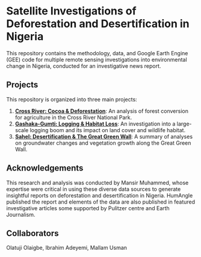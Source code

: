 # Satellite Investigations of Deforestation and Desertification in Nigeria

This repository contains the methodology, data, and Google Earth Engine (GEE) code for multiple remote sensing investigations into environmental change in Nigeria, conducted for an investigative news report.

## Projects

This repository is organized into three main projects:

1. **[Cross River: Cocoa & Deforestation](cross_river_cocoa\README.md)**: An analysis of forest conversion for agriculture in the Cross River National Park.
2. **[Gashaka-Gumti: Logging & Habitat Loss](gashaka_gumti_logging/README.md)**: An investigation into a large-scale logging boom and its impact on land cover and wildlife habitat.
3. **[Sahel: Desertification & The Great Green Wall](sahel_desertification)**: A summary of analyses on groundwater changes and vegetation growth along the Great Green Wall.

## Acknowledgements

This research and analysis was conducted by Mansir Muhammed, whose expertise were critical in using these diverse data sources to generate insightful reports on deforestation and desertification in Nigeria. HumAngle published the report and elements of the data are also published in featured investigative articles some supported by Pulitzer centre and Earth Journalism.

## Collaborators
Olatuji Olaigbe, Ibrahim Adeyemi, Mallam Usman